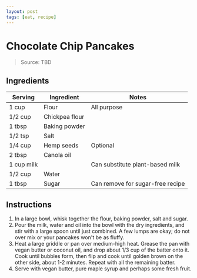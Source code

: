```yaml
---
layout: post
tags: [eat, recipe]
---
```


# Chocolate Chip Pancakes

> Source: TBD

## Ingredients

| Serving | Ingredient | Notes |
|-|-|-|
| 1 cup | Flour | All purpose |
| 1/2 cup | Chickpea flour |  |
| 1 tbsp | Baking powder |  |
| 1/2 tsp | Salt |  |
| 1/4 cup | Hemp seeds | Optional |
| 2 tbsp | Canola oil |  |
| 1 cup milk |  | Can substitute plant-based milk |
| 1/2 cup | Water |  |
| 1 tbsp | Sugar | Can remove for sugar-free recipe |

## Instructions

1. In a large bowl, whisk together the flour, baking powder, salt and sugar.
1. Pour the milk, water and oil into the bowl with the dry ingredients, and stir with a large spoon until just combined. A few lumps are okay; do not over mix or your pancakes won't be as fluffy.
1. Heat a large griddle or pan over medium-high heat. Grease the pan with vegan butter or coconut oil, and drop about 1/3 cup of the batter onto it. Cook until bubbles form, then flip and cook until golden brown on the other side, about 1-2 minutes. Repeat with all the remaining batter.
1. Serve with vegan butter, pure maple syrup and perhaps some fresh fruit.